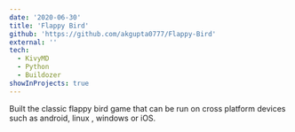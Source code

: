 ```yaml
---
date: '2020-06-30'
title: 'Flappy Bird'
github: 'https://github.com/akgupta0777/Flappy-Bird'
external: ''
tech:
  - KivyMD
  - Python
  - Buildozer
showInProjects: true
---
```


Built the classic flappy bird game that can be run on cross platform devices such as android, linux , windows or iOS.
